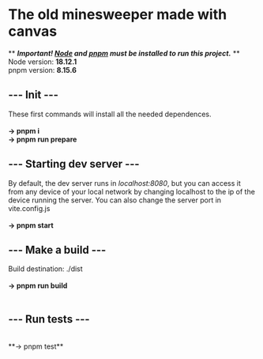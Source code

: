 # The old minesweeper made with canvas

** ***Important! [Node](https://nodejs.org/en/download) and [pnpm](https://pnpm.io/installation) must be installed to run this project.*** **
<br>
Node version: **18.12.1**
<br>
pnpm version: **8.15.6**
<br>

## **--- Init ---**
These first commands will install all the needed dependences.
<br>
<br>
**-> pnpm i**
<br>
**-> pnpm run prepare**
<br>
## **--- Starting dev server ---**
By default, the dev server runs in *localhost:8080*, but you can access it from any device of your local network by changing localhost to the ip of the device running the server. You can also change the server port in vite.config.js
<br>
<br>
**-> pnpm start**
<br>
## **--- Make a build ---**
Build destination: ./dist
<br>
<br>
**-> pnpm run build**
<br>
<br>
## **--- Run tests ---**
<br>
**-> pnpm test**